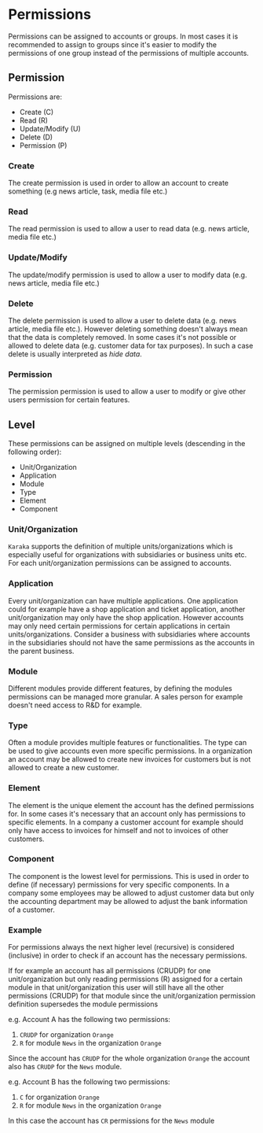 # Permissions

Permissions can be assigned to accounts or groups. In most cases it is recommended to assign to groups since it's easier to modify the permissions of one group instead of the permissions of multiple accounts.

## Permission

Permissions are:

* Create (C)
* Read (R)
* Update/Modify (U)
* Delete (D)
* Permission (P)

### Create

The create permission is used in order to allow an account to create something (e.g news article, task, media file etc.)

### Read

The read permission is used to allow a user to read data (e.g. news article, media file etc.)

### Update/Modify

The update/modify permission is used to allow a user to modify data (e.g. news article, media file etc.)

### Delete

The delete permission is used to allow a user to delete data (e.g. news article, media file etc.). However deleting something doesn't always mean that the data is completely removed. In some cases it's not possible or allowed to delete data (e.g. customer data for tax purposes). In such a case delete is usually interpreted as *hide data*.

### Permission

The permission permission is used to allow a user to modify or give other users permission for certain features.

## Level

These permissions can be assigned on multiple levels (descending in the following order):

* Unit/Organization
* Application
* Module
* Type
* Element
* Component

### Unit/Organization

`Karaka` supports the definition of multiple units/organizations which is especially useful for organizations with subsidiaries or business units etc. For each unit/organization permissions can be assigned to accounts.

### Application

Every unit/organization can have multiple applications. One application could for example have a shop application and ticket application, another unit/organization may only have the shop application. However accounts may only need certain permissions for certain applications in certain units/organizations. Consider a business with subsidiaries where accounts in the subsidiaries should not have the same permissions as the accounts in the parent business.

### Module

Different modules provide different features, by defining the modules permissions can be managed more granular. A sales person for example doesn't need access to R&D for example.

### Type

Often a module provides multiple features or functionalities. The type can be used to give accounts even more specific permissions. In a organization an account may be allowed to create new invoices for customers but is not allowed to create a new customer.

### Element

The element is the unique element the account has the defined permissions for. In some cases it's necessary that an account only has permissions to specific elements. In a company a customer account for example should only have access to invoices for himself and not to invoices of other customers.

### Component

The component is the lowest level for permissions. This is used in order to define (if necessary) permissions for very specific components. In a company some employees may be allowed to adjust customer data but only the accounting department may be allowed to adjust the bank information of a customer.

### Example

For permissions always the next higher level (recursive) is considered (inclusive) in order to check if an account has the necessary permissions.

If for example an account has all permissions (CRUDP) for one unit/organization but only reading permissions (R) assigned for a certain module in that unit/organization this user will still have all the other permissions (CRUDP) for that module since the unit/organization permission definition supersedes the module permissions

e.g. Account A has the following two permissions:

1. `CRUDP` for organization `Orange`
2. `R` for module `News` in the organization `Orange`

Since the account has `CRUDP` for the whole organization `Orange` the account also has `CRUDP` for the `News` module.

e.g. Account B has the following two permissions:

1. `C` for organization `Orange`
2. `R` for module `News` in the organization `Orange`

In this case the account has `CR` permissions for the `News` module
